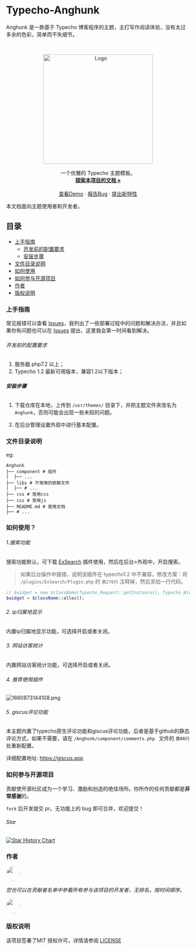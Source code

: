 # Typecho-Anghunk

Anghunk 是一款基于 Typecho 博客程序的主题，主打写作阅读体验，没有太过多余的色彩，简单而不失细节。

<!-- PROJECT LOGO -->
<br />

<p align="center">
  <a href="https://github.com/zburu/Anghunk/">
    <img src="https://cdn.staticaly.com/gh/zburu/pic-cdn@main/2022/10/19/634f4d9781a19.png" alt="Logo" width="300px">
  </a>
  <p align="center">
    一个优雅的 Typecho 主题模板。
    <br />
    <a href="https://github.com/zburu/Anghunk"><strong>探索本项目的文档 »</strong></a>
    <br />
    <br />
    <a href="typecho.zburu.com">查看Demo</a>
    ·
    <a href="https://github.com/zburu/Anghunk/issues">报告Bug</a>
    ·
    <a href="https://github.com/zburu/Anghunk/issues">提出新特性</a>
  </p>

</p>


本文档面向主题使用者和开发者。
 
## 目录

- [上手指南](#上手指南)
  - [开发前的配置要求](#开发前的配置要求)
  - [安装步骤](#安装步骤)
- [文件目录说明](#文件目录说明)
- [如何使用](#如何使用)
- [如何参与开源项目](#如何参与开源项目)
- [作者](#作者)
- [版权说明](#版权说明)

### 上手指南

常见报错可以查看 [Issues](https://github.com/zburu/Anghunk/issues)，我列出了一些部署过程中的问题和解决办法，并且如果你有问题也可以在 [Issues](https://github.com/zburu/Anghunk/issues) 提出，这里我会第一时间看到解决。


###### 开发前的配置要求

1. 服务器 php7.2 以上；
2. Typecho 1.2 最新可用版本，兼容1.2以下版本；

###### **安装步骤**

1. 下载仓库在本地，上传到 `/usr/themes/` 目录下，并把主题文件夹改名为 `Anghunk`，否则可能会出现一些未知的问题。

2. 在后台管理设置外观中进行基本配置。


### 文件目录说明
eg:

```shell
Anghunk 
├── component # 组件 
│  ├── ...
├── libs # 不常用的依赖文件
│  ├── # ...
├── css # 常用css
├── css # 常用js
├── README.md # 使用文档
├── # ...
```

### 如何使用？

###### 1.搜索功能

搜索功能默认，可下载 [ExSearch](https://github.com/AlanDecode/Typecho-Plugin-ExSearch) 插件使用，然后在后台>外观中，开启搜索。

>如果后台操作中报错，说明该插件在 typecho1.2 中不兼容，修改方案：将 `/plugins/ExSearch/Plugin.php` 的 `第276行` 注释掉，然后添加一行代码。

```php
// $widget = new $className(Typecho_Request::getInstance(), Typecho_Widget_Helper_Empty::getInstance());
$widget = $className::alloc();
```

###### 2. ip归属地显示

内置ip归属地显示功能，可选择开启或者关闭。

###### 3. 网站访客统计

内置网站访客统计功能，可选择开启或者关闭。

###### 4. 推荐使用插件

![1660873144108.png](https://cdn.staticaly.com/gh/zburu/pic-cdn@main/2022/08/19/62fee9b933083.png)

###### 5. giscus评论功能

本主题内置了typecho原生评论功能和giscus评论功能，后者是基于github的静态评论方式，如果不需要，请在 `/Anghunk/component/comments.php ` 文件的 `第86行` 处重新配置。

详细配置地址: https://giscus.app


### 如何参与开源项目

贡献使开源社区成为一个学习、激励和创造的绝佳场所。你所作的任何贡献都是**非常感谢**的。

`fork` 后开发提交 pr。无功能上的 bug 即可合并，欢迎提交！


###### Star

[![Star History Chart](https://api.star-history.com/svg?repos=zburu/Anghunk&type=Date)](https://star-history.com/#zburu/Anghunk&Date)

### 作者

<a href="https://github.com/zburu" target="_blank"><img style="width:40px;border-radius:50%;" src="https://avatars.githubusercontent.com/u/65840178?v=4"></a>

 *您也可以在贡献者名单中参看所有参与该项目的开发者，无排名，按时间顺序。*
 
 <a href="https://www.emoao.com/" target="_blank"><img style="width:40px;border-radius:50%;" src="https://q2.qlogo.cn/g?b=qq&nk=2502393029&s=100"></a>

### 版权说明

该项目签署了MIT 授权许可，详情请参阅 [LICENSE](https://github.com/zburu/Anghunk/blob/main/LICENSE)


